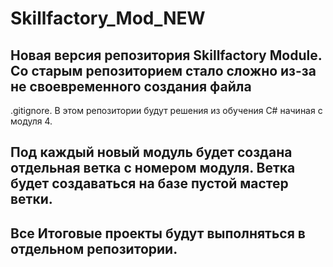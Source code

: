 # Skillfactory_Mod_NEW
## Новая версия репозитория Skillfactory Module. Со старым репозиторием стало сложно из-за не своевременного создания файла 
.gitignore. В этом репозитории будут решения из обучения С# начиная с модуля 4.
## Под каждый новый модуль будет создана отдельная ветка с номером модуля. Ветка будет создаваться на базе пустой мастер ветки.
## Все Итоговые проекты будут выполняться в отдельном репозитории.
